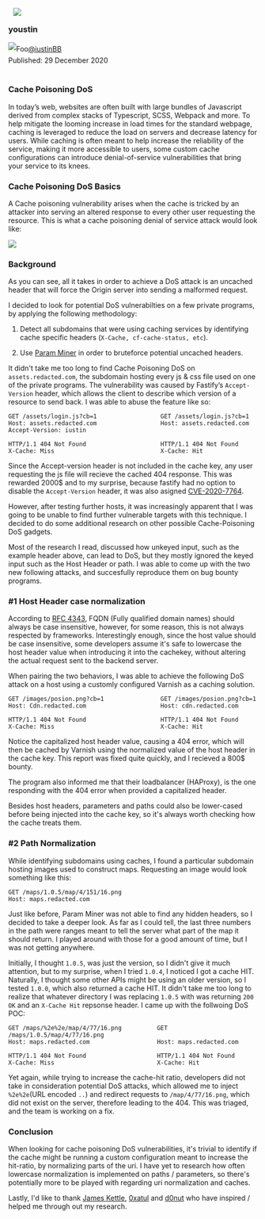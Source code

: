 
<meta property="og:image" content="https://repository-images.githubusercontent.com/325166187/987b9500-4e9d-11eb-921f-bd8e27124b12" />
<img style="float: left;padding: 10px;margin-top:-20px" src="https://raw.githubusercontent.com/iustin24/Cache-Key-Normalization-Denial-of-Service/master/test.jpg">

### youstin
<a style="line-height: 2em;" href="https://twitter.com/iustinBB" target="_blank"><img style="float: left;" src="https://raw.githubusercontent.com/iustin24/Cache-Key-Normalization-Denial-of-Service/master/twitter.png" alt="Foo"> @iustinBB </a><br />
Published: 29 December 2020
<br><br>

### Cache Poisoning DoS

In today’s web, websites are often built with large bundles of Javascript derived from complex stacks of Typescript, SCSS, Webpack and more. To help mitigate the looming increase in load times for the standard webpage, caching is leveraged to reduce the load on servers and decrease latency for users. While caching is often meant to help increase the reliability of the service, making it more accessible to users, some custom cache configurations can introduce denial-of-service vulnerabilities that bring your service to its knees.

### Cache Poisoning DoS Basics 

A Cache poisoning vulnerability arises when the cache is tricked by an attacker into serving an altered response to every other user requesting the resource.
This is what a cache poisoning denial of service attack would look like:


![](https://github.com/iustin24/Cache-Key-Normalization-Denial-of-Service/blob/master/diagram.png?raw=true)


### Background

As you can see, all it takes in order to achieve a DoS attack is an uncached header that will force the Origin server into sending a malformed request.

I decided to look for potential DoS vulnerabilties on a few private programs, by applying the following methodology:

1. Detect all subdomains that were using caching services by identifying cache specific headers (`X-Cache, cf-cache-status, etc`).

2. Use <a href="https://github.com/PortSwigger/param-miner" target="_blank">Param Miner</a> in order to bruteforce potential uncached headers.

It didn't take me too long to find Cache Poisoning DoS on `assets.redacted.com`, the subdomain hosting every js & css file used on one of the private programs. The vulnerability was caused by Fastify’s `Accept-Version` header, which allows the client to describe which version of a resource to send back. I was able to abuse the feature like so:


```ceylon
GET /assets/login.js?cb=1                  GET /assets/login.js?cb=1
Host: assets.redacted.com                  Host: assets.redacted.com
Accept-Version: iustin

HTTP/1.1 404 Not Found                     HTTP/1.1 404 Not Found
X-Cache: Miss                              X-Cache: Hit
```


Since the Accept-version header is not included in the cache key, any user requesting the js file will recieve the cached 404 response. This was rewarded 2000$ and to my surprise, because fastify had no option to disable the `Accept-Version` header, it was also asigned <a href="https://snyk.io/vuln/SNYK-JS-FINDMYWAY-1038269" target="_blank">CVE-2020-7764</a>. 

However, after testing further hosts, it was increasingly apparent that I was going to be unable to find further vulnerable targets with this technique. I decided to do some additional research on other possible Cache-Poisoning DoS gadgets.

Most of the research I read, discussed how unkeyed input, such as the example header above, can lead to DoS, but they mostly ignored the keyed input such as the Host Header or path. I was able to come up with the two new following attacks, and succesfully reproduce them on bug bounty programs. 

### \#1 Host Header case normalization

According to <a href="https://tools.ietf.org/html/rfc4343" target="_blank">RFC 4343</a>, FQDN (Fully qualified domain names) should always be case insensitive, however, for some reason, this is not always respected by frameworks. Interestingly enough, since the host value should be case insensitive, some developers assume it's safe to lowercase the host header value when introducing it into the cachekey, without altering the actual request sent to the backend server.

When pairing the two behaviors, I was able to achieve the following DoS attack on a host using a customly configured Varnish as a caching solution.

```ceylon
GET /images/posion.png?cb=1                GET /images/posion.png?cb=1  
Host: Cdn.redacted.com                     Host: cdn.redacted.com

HTTP/1.1 404 Not Found                     HTTP/1.1 404 Not Found
X-Cache: Miss                              X-Cache: Hit
``` 
Notice the capitalized host header value, causing a 404 error, which will then be cached by Varnish using the normalized value of the host header in the cache key. This report was fixed quite quickly, and I recieved a 800$ bounty. 

The program also informed me that their loadbalancer (HAProxy), is the one responding with the 404 error when provided a capitalized header.

Besides host headers, parameters and paths could also be lower-cased before being injected into the cache key, so it's always worth checking how the cache treats them. 

### \#2 Path Normalization 

While identifying subdomains using caches, I found a particular subdomain hosting images used to construct maps. Requesting an image would look something like this:

```ceylon
GET /maps/1.0.5/map/4/151/16.png
Host: maps.redacted.com
```
Just like before, Param Miner was not able to find any hidden headers, so I decided to take a deeper look. As far as I could tell, the last three numbers in the path were ranges meant to tell the server what part of the map it should return. I played around with those for a good amount of time, but I was not getting anywhere.

Initially, I thought `1.0.5`, was just the version, so I didn't give it much attention, but to my surprise, when I tried `1.0.4`, I noticed I got a cache HIT. Naturally, I thought some other APIs might be using an older version, so I tested `1.0.0`, which also returned a cache HIT. It didn't take me too long to realize that whatever directory I was replacing `1.0.5` with was returning `200 OK` and an `X-Cache Hit` repsonse header. I came up with the follwoing DoS POC: 

```ceylon
GET /maps/%2e%2e/map/4/77/16.png          GET /maps/1.0.5/map/4/77/16.png
Host: maps.redacted.com                   Host: maps.redacted.com

HTTP/1.1 404 Not Found                    HTTP/1.1 404 Not Found
X-Cache: Miss                             X-Cache: Hit
```

Yet again, while trying to increase the cache-hit ratio, developers did not take in consideration potential DoS attacks, which allowed me to inject `%2e%2e`(URL encoded `..`) and redirect requests to `/map/4/77/16.png`, which did not exist on the server, therefore leading to the 404. This was triaged, and the team is working on a fix.

### Conclusion

When looking for cache poisoning DoS vulnerabilities, it's trivial to identify if the cache might be running a custom configuration meant to increase the hit-ratio, by normalizing parts of the uri. I have yet to research how often lowercase normalization is implemented on paths / parameters, so there's potentially more to be played with regarding uri normalization and caches.

Lastly, I'd like to thank <a href="https://skeletonscribe.net" target="_blank">James Kettle</a>, <a href="https://twitter.com/atul_hax" target="_blank">0xatul</a> and <a href="https://twitter.com/d0nutptr" target="_blank">d0nut</a> who have inspired / helped me through out my research.

